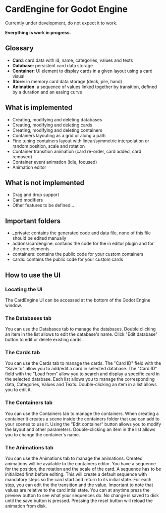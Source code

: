 CardEngine for Godot Engine
==========

Currently under development, do not expect it to work.

**Everything is work in progress.**


## Glossary

* **Card**: card data with id, name, categories, values and texts
* **Database**: persistent card data storage
* **Container**: UI element to display cards in a given layout using a card visual 
* **Store**: in memory card data storage (deck, pile, hand)
* **Animation**: a sequence of values linked together by transition, defined by a duration and an easing curve


## What is implemented

* Creating, modifying and deleting databases
* Creating, modifying and deleting cards
* Creating, modifying and deleting containers
* Containers layouting as a grid or along a path
* Fine tuning containers layout with linear/symmetric interpolation or random position, scale and rotation
* Container transition animation (card re-order, card added, card removed)
* Container event animation (idle, focused)
* Animation editor


## What is not implemented

* Drag and drop support
* Card modifiers
* Other features to be defined...


## Important folders

* _private: contains the generated code and data file, none of this file should be edited manually
* addons/cardengine: contains the code for the in editor plugin and for the core elements
* containers: contains the public code for your custom containers
* cards: contains the public code for your custom cards


## How to use the UI

### Locating the UI

The CardEngine UI can be accessed at the bottom of the Godot Engine window.


### The Databases tab

You can use the Databases tab to manage the databases. Double clicking an item in the list allows to edit the database's name. Click "Edit database" button to edit or delete existing cards.


### The Cards tab

You can use the Cards tab to manage the cards. The "Card ID" field with the "Save to" allow you to add/edit a card in selected database. The "Card ID" field with the "Load from" allow you to search and display a specific card in the selected database. Each list allows you to manage the corresponding data, Categories, Values and Texts. Double-clicking an item in a list allows you to edit it.


### The Containers tab

You can use the Containers tab to manage the containers. When creating a container it creates a scene inside the containers folder that use can add to your scenes to use it. Using the "Edit container" button allows you to modify the layout and other parameters. Double-clicking an item in the list allows you to change the container's name.

### The Animations tab

You can use the Animations tab to manage the animations. Created animations will be available to the containers editor. You have a sequence for the position, the rotation and the scale of the card. A sequence has to be initialized first before editing. This will create a default sequence with mandatory steps so the card start and return to its initial state. For each step, you can edit the the transition and the value. Important to note that values are relative to the card intial state. You can at anytime press the preview button to see what your sequences do. No change is saved to disk until the save button is pressed. Pressing the reset button will reload the animation from disk.
